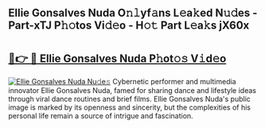 ## Ellie Gonsalves Nuda O𝚗𝚕yf𝚊ns L𝚎a𝚔ed N𝚞𝚍es - Part-xTJ P𝚑𝚘tos Vi𝚍𝚎o - H𝚘𝚝 Part L𝚎a𝚔s jX60x

# <h2><a href="http://kfexv6g.oniu.top/?m=Ellie+Gonsalves+Nuda">🔗👉 🔴 Ellie Gonsalves Nuda P𝚑ot𝚘𝚜 V𝚒d𝚎o</a></h2>

[![Ellie Gonsalves Nuda Nu𝚍e𝚜](https://i.imgur.com/0qMVB7G.gif)](http://kfexv6g.oniu.top/?m=Ellie+Gonsalves+Nuda)
Cybernetic performer and multimedia innovator Ellie Gonsalves Nuda, famed for sharing dance and lifestyle ideas through viral dance routines and brief films. Ellie Gonsalves Nuda's public image is marked by its openness and sincerity, but the complexities of his personal life remain a source of intrigue and fascination.  
